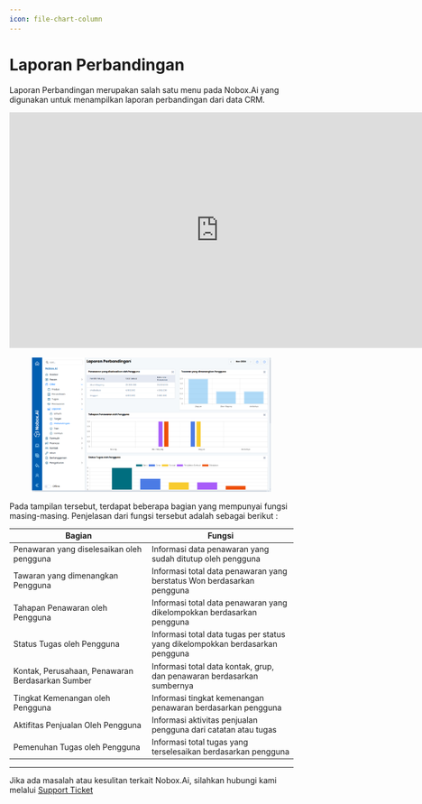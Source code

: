 ```yaml
---
icon: file-chart-column
---
```


# <i class="fa-regular fa-balance"></i> Laporan Perbandingan

Laporan Perbandingan merupakan salah satu menu pada Nobox.Ai yang digunakan untuk menampilkan laporan perbandingan dari data CRM.

<iframe width="742" height="418" src="https://www.youtube.com/embed/h_bAurpA3hc" title="Pengenalan Tampilan NoBox" frameborder="0" allow="accelerometer; autoplay; clipboard-write; encrypted-media; gyroscope; picture-in-picture; web-share" referrerpolicy="strict-origin-when-cross-origin" allowfullscreen></iframe>


<figure><img src="../../.gitbook/assets/3. Laporan Perbandingan.png" alt=""><figcaption></figcaption></figure>

Pada tampilan tersebut, terdapat beberapa bagian yang mempunyai fungsi masing-masing. Penjelasan dari fungsi tersebut adalah sebagai berikut :

<table><thead><tr><th width="231.4000244140625">Bagian</th><th>Fungsi</th></tr></thead><tbody><tr><td>Penawaran yang diselesaikan oleh pengguna </td><td>Informasi data penawaran yang sudah ditutup oleh pengguna</td></tr><tr><td>Tawaran yang dimenangkan Pengguna</td><td>Informasi total data penawaran yang berstatus Won berdasarkan pengguna</td></tr><tr><td>Tahapan Penawaran oleh Pengguna</td><td>Informasi total data penawaran yang dikelompokkan berdasarkan pengguna</td></tr><tr><td>Status Tugas oleh Pengguna</td><td>Informasi total data tugas per status yang dikelompokkan berdasarkan pengguna</td></tr><tr><td>Kontak, Perusahaan, Penawaran Berdasarkan Sumber</td><td>Informasi total data kontak, grup, dan penawaran berdasarkan sumbernya</td></tr><tr><td>Tingkat Kemenangan oleh Pengguna</td><td>Informasi tingkat kemenangan penawaran berdasarkan pengguna</td></tr><tr><td>Aktifitas Penjualan Oleh Pengguna</td><td>Informasi aktivitas penjualan pengguna dari catatan atau tugas</td></tr><tr><td>Pemenuhan Tugas oleh Pengguna</td><td>Informasi total tugas yang terselesaikan berdasarkan pengguna</td></tr></tbody></table>

***

Jika ada masalah atau kesulitan terkait Nobox.Ai, silahkan hubungi kami melalui [Support Ticket](https://crm.nobox.ai/clients/tickets)
